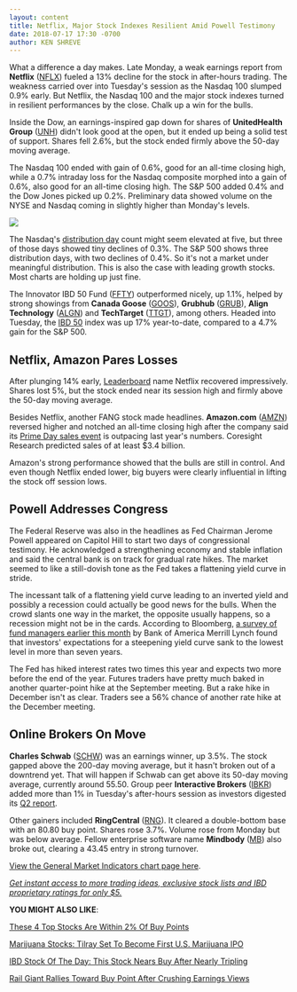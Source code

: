 ```yaml
---
layout: content
title: Netflix, Major Stock Indexes Resilient Amid Powell Testimony
date: 2018-07-17 17:30 -0700
author: KEN SHREVE
---
```






What a difference a day makes. Late Monday, a weak earnings report from **Netflix** ([NFLX](https://research.investors.com/quote.aspx?symbol=NFLX)) fueled a 13% decline for the stock in after-hours trading. The weakness carried over into Tuesday's session as the Nasdaq 100 slumped 0.9% early. But Netflix, the Nasdaq 100 and the major stock indexes turned in resilient performances by the close. Chalk up a win for the bulls.




Inside the Dow, an earnings-inspired gap down for shares of **UnitedHealth Group** ([UNH](https://research.investors.com/quote.aspx?symbol=UNH)) didn't look good at the open, but it ended up being a solid test of support. Shares fell 2.6%, but the stock ended firmly above the 50-day moving average.


The Nasdaq 100 ended with gain of 0.6%, good for an all-time closing high, while a 0.7% intraday loss for the Nasdaq composite morphed into a gain of 0.6%, also good for an all-time closing high. The S&P 500 added 0.4% and the Dow Jones picked up 0.2%. Preliminary data showed volume on the NYSE and Nasdaq coming in slightly higher than Monday's levels.


![](https://www.investors.com/wp-content/uploads/2018/07/MP071718-263x300.jpg)


The Nasdaq's [distribution day](https://www.investors.com/ibd-university/market-timing/market-tops/) count might seem elevated at five, but three of those days showed tiny declines of 0.3%. The S&P 500 shows three distribution days, with two declines of 0.4%. So it's not a market under meaningful distribution. This is also the case with leading growth stocks. Most charts are holding up just fine.


The Innovator IBD 50 Fund ([FFTY](https://research.investors.com/quote.aspx?symbol=FFTY)) outperformed nicely, up 1.1%, helped by strong showings from **Canada Goose** ([GOOS](https://research.investors.com/quote.aspx?symbol=GOOS)), **Grubhub** ([GRUB](https://research.investors.com/quote.aspx?symbol=GRUB)), **Align Technology** ([ALGN](https://research.investors.com/quote.aspx?symbol=ALGN)) and **TechTarget** ([TTGT](https://research.investors.com/quote.aspx?symbol=TTGT)), among others. Headed into Tuesday, the [IBD 50](https://research.investors.com/stock-lists/ibd-50/) index was up 17% year-to-date, compared to a 4.7% gain for the S&P 500.


Netflix, Amazon Pares Losses
----------------------------


After plunging 14% early, [Leaderboard](https://leaderboard.investors.com) name Netflix recovered impressively. Shares lost 5%, but the stock ended near its session high and firmly above the 50-day moving average.


Besides Netflix, another FANG stock made headlines. **Amazon.com** ([AMZN](https://research.investors.com/quote.aspx?symbol=AMZN)) reversed higher and notched an all-time closing high after the company said its [Prime Day sales event](https://www.investors.com/news/technology/amazon-prime-day-sales-glitch/) is outpacing last year's numbers. Coresight Research predicted sales of at least $3.4 billion.


Amazon's strong performance showed that the bulls are still in control. And even though Netflix ended lower, big buyers were clearly influential in lifting the stock off session lows.


Powell Addresses Congress
-------------------------


The Federal Reserve was also in the headlines as Fed Chairman Jerome Powell appeared on Capitol Hill to start two days of congressional testimony. He acknowledged a strengthening economy and stable inflation and said the central bank is on track for gradual rate hikes. The market seemed to like a still-dovish tone as the Fed takes a flattening yield curve in stride.


The incessant talk of a flattening yield curve leading to an inverted yield and possibly a recession could actually be good news for the bulls. When the crowd slants one way in the market, the opposite usually happens, so a recession might not be in the cards. According to Bloomberg, [a survey of fund managers earlier this month](https://www.bloomberg.com/news/articles/2018-07-17/treasury-yield-curve-is-heading-for-inversion-fund-managers-say) by Bank of America Merrill Lynch found that investors' expectations for a steepening yield curve sank to the lowest level in more than seven years.


The Fed has hiked interest rates two times this year and expects two more before the end of the year. Futures traders have pretty much baked in another quarter-point hike at the September meeting. But a rake hike in December isn't as clear. Traders see a 56% chance of another rate hike at the December meeting.


Online Brokers On Move
----------------------


**Charles Schwab** ([SCHW](https://research.investors.com/quote.aspx?symbol=SCHW)) was an earnings winner, up 3.5%. The stock gapped above the 200-day moving average, but it hasn't broken out of a downtrend yet. That will happen if Schwab can get above its 50-day moving average, currently around 55.50. Group peer **Interactive Brokers** ([IBKR](https://research.investors.com/quote.aspx?symbol=IBKR)) added more than 1% in Tuesday's after-hours session as investors digested its [Q2 report](https://www.investors.com/news/charles-schwab-stock-interactive-brokers-earnings/).


Other gainers included **RingCentral** ([RNG](https://research.investors.com/quote.aspx?symbol=RNG)). It cleared a double-bottom base with an 80.80 buy point. Shares rose 3.7%. Volume rose from Monday but was below average. Fellow enterprise software name **Mindbody** ([MB](https://research.investors.com/quote.aspx?symbol=MB)) also broke out, clearing a 43.45 entry in strong turnover.


[View the General Market Indicators chart page here](https://www.investors.com/wp-content/uploads/2018/07/IBD1707152513GMI.pdf).


[*Get instant access to more trading ideas, exclusive stock lists and IBD proprietary ratings for only $5.*](https://shop.investors.com/offer/splashresponsive.aspx?id=ibddigital-profit&src=A00433A&intcode=IntContentArticle)


**YOU MIGHT ALSO LIKE**:


[These 4 Top Stocks Are Within 2% Of Buy Points](https://www.investors.com/market-trend/stock-market-today/dow-futures-google-stock-buy-apple-stock-american-express-five-below-near-breakouts/)


[Marijuana Stocks: Tilray Set To Become First U.S. Marijuana IPO](https://www.investors.com/news/marijuana-stocks-tilray-ipo-first-us-cannabis-initial-public-offering/)


[IBD Stock Of The Day: This Stock Nears Buy After Nearly Tripling](https://www.investors.com/research/urban-outfitters-stock-of-the-day-retail/)


[Rail Giant Rallies Toward Buy Point After Crushing Earnings Views](https://www.investors.com/news/csx-earnings-rail-operator-trump-trade-war-csx-stock/)




